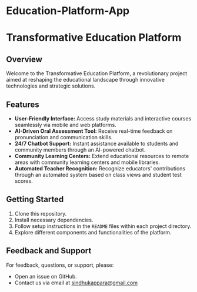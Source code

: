 # Education-Platform-App
# Transformative Education Platform

## Overview
Welcome to the Transformative Education Platform, a revolutionary project aimed at reshaping the educational landscape through innovative technologies and strategic solutions.

## Features
- **User-Friendly Interface:** Access study materials and interactive courses seamlessly via mobile and web platforms.
- **AI-Driven Oral Assessment Tool:** Receive real-time feedback on pronunciation and communication skills.
- **24/7 Chatbot Support:** Instant assistance available to students and community members through an AI-powered chatbot.
- **Community Learning Centers:** Extend educational resources to remote areas with community learning centers and mobile libraries.
- **Automated Teacher Recognition:** Recognize educators' contributions through an automated system based on class views and student test scores.

## Getting Started
1. Clone this repository.
2. Install necessary dependencies.
3. Follow setup instructions in the `README` files within each project directory.
4. Explore different components and functionalities of the platform.

## Feedback and Support
For feedback, questions, or support, please:
- Open an issue on GitHub.
- Contact us via email at sindhukappara@gmail.com
